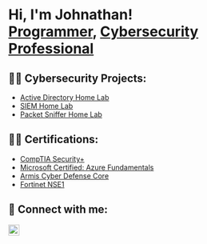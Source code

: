 <h1>Hi, I'm Johnathan! <br/><a href="https://github.com/johncampbell0715">Programmer</a>, <a href="https://www.linkedin.com/in/johnathancampbell/">Cybersecurity Professional</a>

<h2>👨‍💻 Cybersecurity Projects:</h2>


  - [Active Directory Home Lab](https://github.com/johncampbell0715/ActiveDirectoryLab)
  - [SIEM Home Lab](https://github.com/johncampbell0715/LABEL)
  - [Packet Sniffer Home Lab](https://github.com/johncampbell0715/LABEL)

<h2>👨‍💻 Certifications:</h2>
  
   - [CompTIA Security+](https://www.linkedin.com/in/johnathancampbell/)
   - [Microsoft Certified: Azure Fundamentals](https://www.linkedin.com/in/johnathancampbell/)
   - [Armis Cyber Defense Core](https://www.linkedin.com/in/johnathancampbell/)
   - [Fortinet NSE1](https://www.linkedin.com/in/johnathancampbell/)
  
<h2> 🤳 Connect with me:</h2>

[<img align="left" alt="Johncampbell0715 | LinkedIn" width="22px" src="https://cdn.jsdelivr.net/npm/simple-icons@v3/icons/linkedin.svg" />][linkedin]


[twitter]: https://twitter.com/joshmadakor
[youtube]: https://www.youtube.com/c/joshmadakor
[instagram]: https://www.instagram.com/joshmadakor/
[linkedin]: https://linkedin.com/in/joshmadakor

<!--
**joshmadakor1/joshmadakor1** is a ✨ _special_ ✨ repository because its `README.md` (this file) appears on your GitHub profile.

Here are some ideas to get you started:

- 🔭 I’m currently working on ...
- 🌱 I’m currently learning ...
- 👯 I’m looking to collaborate on ...
- 🤔 I’m looking for help with ...
- 💬 Ask me about ...
- 📫 How to reach me: ...
- 😄 Pronouns: ...
- ⚡ Fun fact: ...
-->
